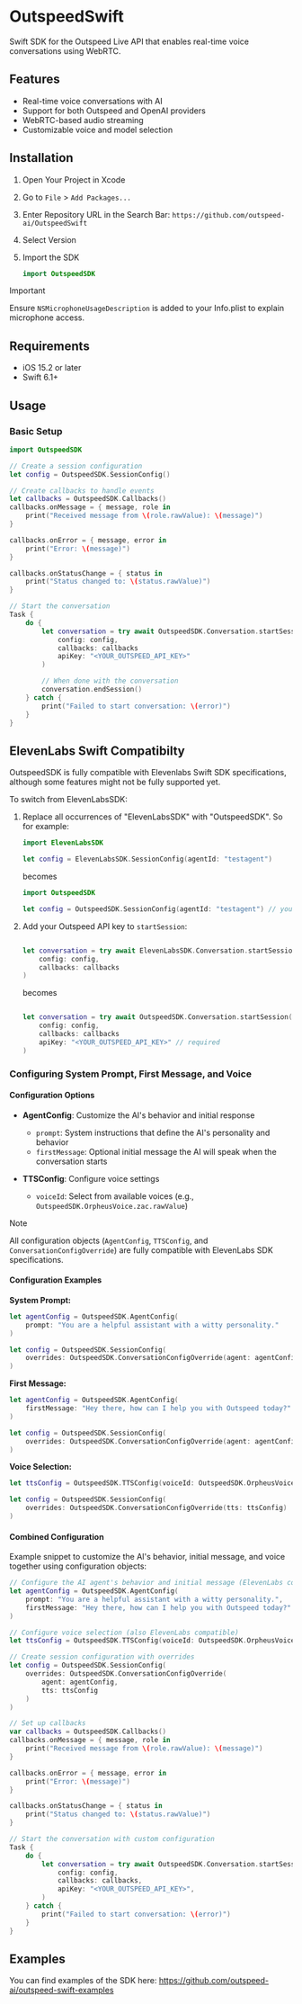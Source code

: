 # OutspeedSwift

Swift SDK for the Outspeed Live API that enables real-time voice conversations using WebRTC.

## Features

- Real-time voice conversations with AI
- Support for both Outspeed and OpenAI providers
- WebRTC-based audio streaming
- Customizable voice and model selection

## Installation

1. Open Your Project in Xcode
2. Go to `File` > `Add Packages...`
3. Enter Repository URL in the Search Bar: `https://github.com/outspeed-ai/OutspeedSwift`
4. Select Version
5. Import the SDK

   ```swift
   import OutspeedSDK
   ```

> [!IMPORTANT]
> Ensure `NSMicrophoneUsageDescription` is added to your Info.plist to explain microphone access.

## Requirements

- iOS 15.2 or later
- Swift 6.1+

## Usage

### Basic Setup

```swift
import OutspeedSDK

// Create a session configuration
let config = OutspeedSDK.SessionConfig()

// Create callbacks to handle events
let callbacks = OutspeedSDK.Callbacks()
callbacks.onMessage = { message, role in
    print("Received message from \(role.rawValue): \(message)")
}

callbacks.onError = { message, error in
    print("Error: \(message)")
}

callbacks.onStatusChange = { status in
    print("Status changed to: \(status.rawValue)")
}

// Start the conversation
Task {
    do {
        let conversation = try await OutspeedSDK.Conversation.startSession(
            config: config,
            callbacks: callbacks
            apiKey: "<YOUR_OUTSPEED_API_KEY>"
        )

        // When done with the conversation
        conversation.endSession()
    } catch {
        print("Failed to start conversation: \(error)")
    }
}
```

## ElevenLabs Swift Compatibilty

OutspeedSDK is fully compatible with Elevenlabs Swift SDK specifications, although some features might not be fully supported yet.

To switch from ElevenLabsSDK:

1. Replace all occurrences of "ElevenLabsSDK" with "OutspeedSDK". So for example:

   ```swift
   import ElevenLabsSDK

   let config = ElevenLabsSDK.SessionConfig(agentId: "testagent")
   ```

   becomes

   ```swift
   import OutspeedSDK

   let config = OutspeedSDK.SessionConfig(agentId: "testagent") // you can even skip agentId
   ```

2. Add your Outspeed API key to `startSession`:

   ```swift

   let conversation = try await ElevenLabsSDK.Conversation.startSession(
       config: config,
       callbacks: callbacks
   )
   ```

   becomes

   ```swift

   let conversation = try await OutspeedSDK.Conversation.startSession(
       config: config,
       callbacks: callbacks
       apiKey: "<YOUR_OUTSPEED_API_KEY>" // required
   )
   ```

### Configuring System Prompt, First Message, and Voice

#### Configuration Options

- **AgentConfig**: Customize the AI's behavior and initial response

  - `prompt`: System instructions that define the AI's personality and behavior
  - `firstMessage`: Optional initial message the AI will speak when the conversation starts

- **TTSConfig**: Configure voice settings

  - `voiceId`: Select from available voices (e.g., `OutspeedSDK.OrpheusVoice.zac.rawValue`)

> [!NOTE]
> All configuration objects (`AgentConfig`, `TTSConfig`, and `ConversationConfigOverride`) are fully compatible with ElevenLabs SDK specifications.

#### Configuration Examples

**System Prompt:**

```swift
let agentConfig = OutspeedSDK.AgentConfig(
    prompt: "You are a helpful assistant with a witty personality."
)

let config = OutspeedSDK.SessionConfig(
    overrides: OutspeedSDK.ConversationConfigOverride(agent: agentConfig)
)
```

**First Message:**

```swift
let agentConfig = OutspeedSDK.AgentConfig(
    firstMessage: "Hey there, how can I help you with Outspeed today?"
)

let config = OutspeedSDK.SessionConfig(
    overrides: OutspeedSDK.ConversationConfigOverride(agent: agentConfig)
)
```

**Voice Selection:**

```swift
let ttsConfig = OutspeedSDK.TTSConfig(voiceId: OutspeedSDK.OrpheusVoice.zac.rawValue)

let config = OutspeedSDK.SessionConfig(
    overrides: OutspeedSDK.ConversationConfigOverride(tts: ttsConfig)
)
```

#### Combined Configuration

Example snippet to customize the AI's behavior, initial message, and voice together using configuration objects:

```swift
// Configure the AI agent's behavior and initial message (ElevenLabs compatible)
let agentConfig = OutspeedSDK.AgentConfig(
    prompt: "You are a helpful assistant with a witty personality.",
    firstMessage: "Hey there, how can I help you with Outspeed today?"
)

// Configure voice selection (also ElevenLabs compatible)
let ttsConfig = OutspeedSDK.TTSConfig(voiceId: OutspeedSDK.OrpheusVoice.zac.rawValue)

// Create session configuration with overrides
let config = OutspeedSDK.SessionConfig(
    overrides: OutspeedSDK.ConversationConfigOverride(
        agent: agentConfig,
        tts: ttsConfig
    )
)

// Set up callbacks
var callbacks = OutspeedSDK.Callbacks()
callbacks.onMessage = { message, role in
    print("Received message from \(role.rawValue): \(message)")
}

callbacks.onError = { message, error in
    print("Error: \(message)")
}

callbacks.onStatusChange = { status in
    print("Status changed to: \(status.rawValue)")
}

// Start the conversation with custom configuration
Task {
    do {
        let conversation = try await OutspeedSDK.Conversation.startSession(
            config: config,
            callbacks: callbacks,
            apiKey: "<YOUR_OUTSPEED_API_KEY>",
        )
    } catch {
        print("Failed to start conversation: \(error)")
    }
}
```

## Examples

You can find examples of the SDK here: https://github.com/outspeed-ai/outspeed-swift-examples
